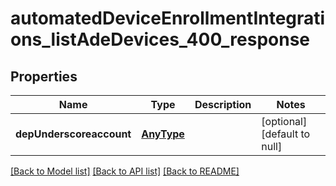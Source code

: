 # automatedDeviceEnrollmentIntegrations_listAdeDevices_400_response

## Properties
Name | Type | Description | Notes
------------ | ------------- | ------------- | -------------
**depUnderscoreaccount** | [**AnyType**](.md) |  | [optional] [default to null]

[[Back to Model list]](../README.md#documentation-for-models) [[Back to API list]](../README.md#documentation-for-api-endpoints) [[Back to README]](../README.md)


